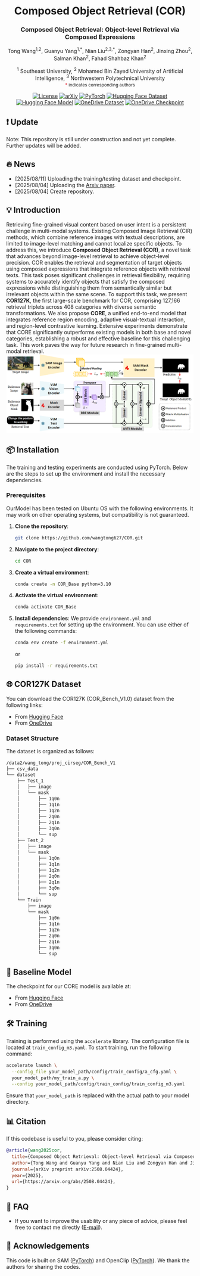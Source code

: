 <div align="center">
<h1> Composed Object Retrieval (COR) </h1>
<h3>Composed Object Retrieval: Object-level Retrieval via Composed Expressions</h3>

Tong Wang<sup>1,2</sup>, Guanyu Yang<sup>1,\*</sup>, Nian Liu<sup>2,3,\*</sup>, Zongyan Han<sup>2</sup>, Jinxing Zhou<sup>2</sup>, Salman Khan<sup>2</sup>, Fahad Shahbaz Khan<sup>2</sup>

<sup>1</sup> Southeast University, <sup>2</sup> Mohamed Bin Zayed University of Artificial Intelligence, <sup>3</sup> Northwestern Polytechnical University  
<small><span style="color:#E63946; font-weight:bold;">*</span> indicates corresponding authors</small>

[![License](https://img.shields.io/github/license/mashape/apistatus.svg?maxAge=2592000)](https://github.com/BUAADreamer/CCRK/blob/main/licence)
[![arXiv](https://img.shields.io/badge/arXiv-2508.04424-red)](https://arxiv.org/abs/2508.04424)
[![PyTorch](https://img.shields.io/badge/PyTorch-%23EE4C2C.svg?logo=PyTorch&logoColor=white)](https://pytorch.org/)
[![Hugging Face Dataset](https://img.shields.io/badge/%F0%9F%A4%97-Dataset-blue)](https://huggingface.co/datasets/TongWang-NJ/COR_Bench_V1)
[![Hugging Face Model](https://img.shields.io/badge/%F0%9F%A4%97-Checkpoint-blue)](https://huggingface.co/TongWang-NJ/CORE_COR_Bench_V1)
[![OneDrive Dataset](https://img.shields.io/badge/OneDrive-Dataset-blue)](https://mbzuaiac-my.sharepoint.com/:f:/g/personal/tong_wang_mbzuai_ac_ae/EgPAHh93bBVJq_s34RBmuWIBPU2XmBDdGmIEAAkg2lAo-w?e=stRoK8)
[![OneDrive Checkpoint](https://img.shields.io/badge/OneDrive-Checkpoint-blue)](https://mbzuaiac-my.sharepoint.com/:f:/g/personal/tong_wang_mbzuai_ac_ae/Er1V5c9G9EtAnQERvFQur_4Brn8M81rYtSuVNuerUIaWbw)

</div>

## ❗ Update
Note: This repository is still under construction and not yet complete. Further updates will be added.

## 🔥 News
- [2025/08/11] Uploading the training/testing dataset and checkpoint.
- [2025/08/04] Uploading the [Arxiv paper](https://arxiv.org/abs/2508.04424).
- [2025/08/04] Create repository.

## 💡 Introduction
Retrieving fine-grained visual content based on user intent is a persistent challenge in multi-modal systems. Existing Composed Image Retrieval (CIR) methods, which combine reference images with textual descriptions, are limited to image-level matching and cannot localize specific objects. To address this, we introduce **Composed Object Retrieval (COR)**, a novel task that advances beyond image-level retrieval to achieve object-level precision. COR enables the retrieval and segmentation of target objects using composed expressions that integrate reference objects with retrieval texts. This task poses significant challenges in retrieval flexibility, requiring systems to accurately identify objects that satisfy the composed expressions while distinguishing them from semantically similar but irrelevant objects within the same scene. 
To support this task, we present **COR127K**, the first large-scale benchmark for COR, comprising 127,166 retrieval triplets across 408 categories with diverse semantic transformations. We also propose **CORE**, a unified end-to-end model that integrates reference region encoding, adaptive visual-textual interaction, and region-level contrastive learning. Extensive experiments demonstrate that CORE significantly outperforms existing models in both base and novel categories, establishing a robust and effective baseline for this challenging task. This work paves the way for future research in fine-grained multi-modal retrieval.
![](figures/framework.png)

## 📦 Installation

The training and testing experiments are conducted using PyTorch. Below are the steps to set up the environment and install the necessary dependencies.

### Prerequisites

OurModel has been tested on Ubuntu OS with the following environments. It may work on other operating systems, but compatibility is not guaranteed.

1. **Clone the repository**:

   ```bash
   git clone https://github.com/wangtong627/COR.git
   ```

2. **Navigate to the project directory**:

   ```bash
   cd COR
   ```

3. **Create a virtual environment**:

   ```bash
   conda create -n COR_Base python=3.10
   ```

4. **Activate the virtual environment**:

   ```bash
   conda activate COR_Base
   ```

5. **Install dependencies**:
   We provide `environment.yml` and `requirements.txt` for setting up the environment. You can use either of the following commands:

   ```bash
   conda env create -f environment.yml
   ```

   or

   ```bash
   pip install -r requirements.txt
   ```


## 🌐 COR127K Dataset

You can download the COR127K (COR_Bench_V1.0) dataset from the following links:

- From [Hugging Face](https://huggingface.co/datasets/TongWang-NJ/COR_Bench_V1)
- From [OneDrive](https://mbzuaiac-my.sharepoint.com/:f:/g/personal/tong_wang_mbzuai_ac_ae/EgPAHh93bBVJq_s34RBmuWIBPU2XmBDdGmIEAAkg2lAo-w?e=stRoK8)

### Dataset Structure

The dataset is organized as follows:

```
/data2/wang_tong/proj_cirseg/COR_Bench_V1
├── csv_data
└── dataset
    ├── Test_1
    │   ├── image
    │   └── mask
    │       ├── 1q0n
    │       ├── 1q1n
    │       ├── 1q2n
    │       ├── 2q0n
    │       ├── 2q1n
    │       ├── 3q0n
    │       └── sup
    ├── Test_2
    │   ├── image
    │   └── mask
    │       ├── 1q0n
    │       ├── 1q1n
    │       ├── 1q2n
    │       ├── 2q0n
    │       ├── 2q1n
    │       ├── 3q0n
    │       └── sup
    └── Train
        ├── image
        └── mask
            ├── 1q0n
            ├── 1q1n
            ├── 1q2n
            ├── 2q0n
            ├── 2q1n
            ├── 3q0n
            └── sup
```


## 🏫 Baseline Model

The checkpoint for our CORE model is available at:

- From [Hugging Face](https://huggingface.co/TongWang-NJ/CORE_COR_Bench_V1)
- From [OneDrive](https://mbzuaiac-my.sharepoint.com/:f:/g/personal/tong_wang_mbzuai_ac_ae/Er1V5c9G9EtAnQERvFQur_4Brn8M81rYtSuVNuerUIaWbw)


## 🛠 Training

Training is performed using the `accelerate` library. The configuration file is located at `train_config_m3.yaml`. To start training, run the following command:

```bash
accelerate launch \
  --config_file your_model_path/config/train_config/a_cfg.yaml \
  your_model_path/my_train_a.py \
  --config your_model_path/config/train_config/train_config_m3.yaml
```

Ensure that `your_model_path` is replaced with the actual path to your model directory.


## 📊 Citation

If this codebase is useful to you, please consider citing:

```bibtex
@article{wang2025cor,
  title={Composed Object Retrieval: Object-level Retrieval via Composed Expressions},
  author={Tong Wang and Guanyu Yang and Nian Liu and Zongyan Han and Jinxing Zhou and Salman Khan and Fahad Shahbaz Khan},
  journal={arXiv preprint arXiv:2508.04424},
  year={2025},
  url={https://arxiv.org/abs/2508.04424},
}
```
## 🤝 FAQ

- If you want to improve the usability or any piece of advice, please feel free to contact me directly ([E-mail](tong.wang@mbzuai.ac.ae)).

## 📝 Acknowledgements

This code is built on SAM ([PyTorch](https://github.com/facebookresearch/segment-anything)) and OpenClip ([PyTorch](https://github.com/mlfoundations/open_clip)). We thank the authors for sharing the codes.

